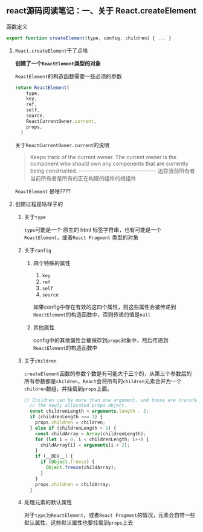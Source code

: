 ## react源码阅读笔记：一、关于 React.createElement

函数定义

```js
export function createElement(type, config, children) { ... }
```



1. `React.createElement`干了点啥

   **创建了一个`ReactElement`类型的对象**

   `ReactElement`的构造函数需要一些必须的参数

   ```js
   return ReactElement(
       type,
       key,
       ref,
       self,
       source,
       ReactCurrentOwner.current,
       props,
     ) 
   ```

   关于`ReactCurrentOwner.current`的说明

   > Keeps track of the current owner.
   > The current owner is the component who should own any components that are currently being constructed.
   > ···················································
   > 追踪当前所有者
   > 当前所有者是所有的正在构建的组件的根组件
   

   `ReactElement` 是啥????

2. 创建过程是啥样子的

   1. 关于`type`

      `type`可能是一个 原生的 html 标签字符串，也有可能是一个`ReactElement`，或者`React Fragment` 类型的对象
      
   2. 关于`config`

      1. 四个特殊的属性

         1. `key`
         2. `ref`
         3. `self`
         4. `source`

         如果config中存在有效的这四个属性，则这些属性会被传递到`ReactElement`的构造函数中，否则传递的值是`null`

      2. 其他属性

         config中的其他属性会被保存到`props`对象中，然后传递到`ReactElement`的构造函数中

   3. 关于`children`

      `createElement`函数的参数个数是有可能大于**三**个的，从第三个参数后的所有参数都是`children`，`React`会将所有的`children`元素合并为一个`children`数组，并挂载到`props`上面。
      
      ```js
      // Children can be more than one argument, and those are transferred onto
        // the newly allocated props object.
        const childrenLength = arguments.length - 2;
        if (childrenLength === 1) {
          props.children = children;
        } else if (childrenLength > 1) {
          const childArray = Array(childrenLength);
          for (let i = 0; i < childrenLength; i++) {
            childArray[i] = arguments[i + 2];
          }
          if (__DEV__) {
            if (Object.freeze) {
              Object.freeze(childArray);
            }
          }
          props.children = childArray;
        }
      ```
      
   4. 处理元素的默认属性
   
      对于`type`为`ReactElement`，或者`React Fragment`的情况，元素会自带一些默认属性，这些默认属性也要挂载到`props`上去

